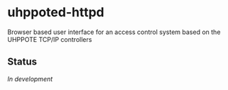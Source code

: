 # uhppoted-httpd
Browser based user interface for an access control system based on the UHPPOTE TCP/IP controllers

## Status

_In development_
